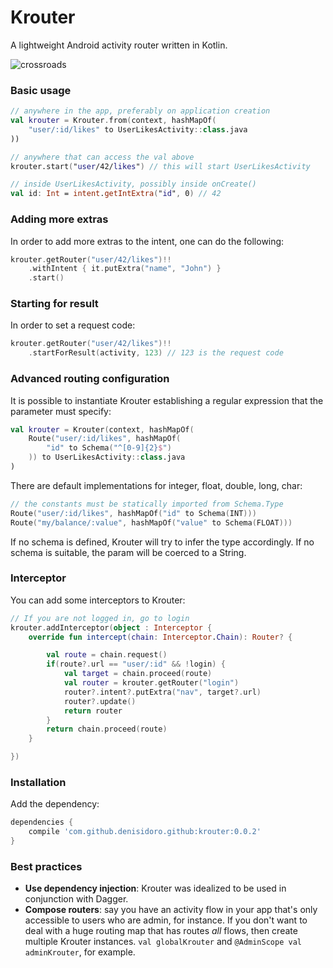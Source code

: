 # Krouter
A lightweight Android activity router written in Kotlin.

![crossroads](https://cloud.githubusercontent.com/assets/3226564/18612759/e81f369c-7d38-11e6-9a3d-b9da6fdc6944.png)

### Basic usage

```kotlin
// anywhere in the app, preferably on application creation
val krouter = Krouter.from(context, hashMapOf(
    "user/:id/likes" to UserLikesActivity::class.java
))

// anywhere that can access the val above
krouter.start("user/42/likes") // this will start UserLikesActivity

// inside UserLikesActivity, possibly inside onCreate()
val id: Int = intent.getIntExtra("id", 0) // 42
```

### Adding more extras

In order to add more extras to the intent, one can do the following:
```kotlin
krouter.getRouter("user/42/likes")!!
    .withIntent { it.putExtra("name", "John") }
    .start()
```

### Starting for result

In order to set a request code:
```kotlin
krouter.getRouter("user/42/likes")!!
    .startForResult(activity, 123) // 123 is the request code
```

### Advanced routing configuration

It is possible to instantiate Krouter establishing a regular expression that the parameter must specify:
```kotlin
val krouter = Krouter(context, hashMapOf(
    Route("user/:id/likes", hashMapOf(
        "id" to Schema("^[0-9]{2}$")
    )) to UserLikesActivity::class.java
)
```

There are default implementations for integer, float, double, long, char:
```kotlin
// the constants must be statically imported from Schema.Type
Route("user/:id/likes", hashMapOf("id" to Schema(INT)))
Route("my/balance/:value", hashMapOf("value" to Schema(FLOAT)))
```

If no schema is defined, Krouter will try to infer the type accordingly.
If no schema is suitable, the param will be coerced to a String.

### Interceptor
You can add some interceptors to Krouter:

```Kotlin
// If you are not logged in, go to login
krouter.addInterceptor(object : Interceptor {
    override fun intercept(chain: Interceptor.Chain): Router? {

        val route = chain.request()
        if(route?.url == "user/:id" && !login) {
            val target = chain.proceed(route)
            val router = krouter.getRouter("login")
            router?.intent?.putExtra("nav", target?.url)
            router?.update()
            return router
        }
        return chain.proceed(route)
    }

})
```

### Installation

Add the dependency:
```gradle
dependencies {
    compile 'com.github.denisidoro.github:krouter:0.0.2'
}
```

### Best practices

- **Use dependency injection**: Krouter was idealized to be used in conjunction with Dagger.
- **Compose routers**: say you have an activity flow in your app that's only accessible to users who are admin, for instance. If you don't want to deal with a huge routing map that has routes *all* flows, then create multiple Krouter instances. `val globalKrouter` and `@AdminScope val adminKrouter`, for example.
